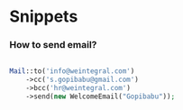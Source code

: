 # Snippets


### How to send email?

```php

Mail::to('info@weintegral.com')
    ->cc('s.gopibabu@gmail.com')
    ->bcc('hr@weintegral.com')
    ->send(new WelcomeEmail("Gopibabu"));

```
